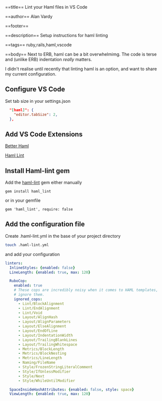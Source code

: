 ==title==
Lint your Haml files in VS Code

==author==
Alan Vardy

==footer==

==description==
Setup instructions for haml linting

==tags==
ruby,rails,haml,vscode

==body==
Next to ERB, haml can be a bit overwhelmimg. The code is terse and (unlike ERB) indentation *really* matters.

I didn't realise until recently that linting haml is an option, and want to share my current configuration.

## Configure VS Code

Set tab size in your settings.json

```json
  "[haml]": {
    "editor.tabSize": 2,
  },
```

## Add VS Code Extensions

[Better Haml](https://marketplace.visualstudio.com/items?itemName=karunamurti.haml)

[Haml Lint](https://marketplace.visualstudio.com/items?itemName=aki77.haml-lint)

## Install Haml-lint gem

Add the [haml-lint](https://github.com/brigade/haml-lint) gem either manually

`gem install haml_lint`

or in your gemfile

`gem 'haml_lint', require: false`

## Add the configuration file

Create .haml-lint.yml in the base of your project directory

```bash
touch .haml-lint.yml
```

and add your configuration

```yaml
linters:
  InlineStyles: {enabled: false}
  LineLength: {enabled: true, max: 120}

  RuboCop:
    enabled: true
    # These cops are incredibly noisy when it comes to HAML templates, so we
    # ignore them.
    ignored_cops:
      - Lint/BlockAlignment
      - Lint/EndAlignment
      - Lint/Void
      - Layout/AlignHash
      - Layout/AlignParameters
      - Layout/ElseAlignment
      - Layout/EndOfLine
      - Layout/IndentationWidth
      - Layout/TrailingBlankLines
      - Layout/TrailingWhitespace
      - Metrics/BlockLength
      - Metrics/BlockNesting
      - Metrics/LineLength
      - Naming/FileName
      - Style/FrozenStringLiteralComment
      - Style/IfUnlessModifier
      - Style/Next
      - Style/WhileUntilModifier

  SpaceInsideHashAttributes: {enabled: false, style: space}
  ViewLength: {enabled: true, max: 120}
```
